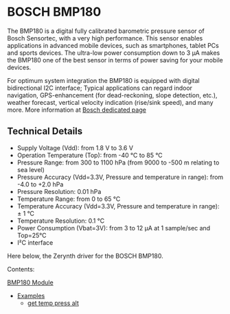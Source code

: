 # BOSCH BMP180

The BMP180 is a digital fully calibrated barometric pressure sensor of Bosch Sensortec, with a very high performance. This sensor enables applications in advanced mobile devices, such as smartphones, tablet PCs and sports devices. The ultra-low power consumption down to 3 μA makes the BMP180 one of the best sensor in terms of power saving for your mobile devices.

For optimum system integration the BMP180 is equipped with digital bidirectional I2C interface; Typical applications can regard indoor navigation, GPS-enhancement (for dead-reckoning, slope detection, etc.), weather forecast, vertical velocity indication (rise/sink speed), and many more.
More information at [Bosch dedicated page](https://www.bosch-sensortec.com/bst/products/all_products/bmp180)

## Technical Details


* Supply Voltage (Vdd): from 1.8 V to 3.6 V
* Operation Temperature (Top): from -40 °C to 85 °C
* Pressure Range: from 300 to 1100 hPa (from 9000 to -500 m relating to sea level)
* Pressure Accuracy (Vdd=3.3V, Pressure and temperature in range): from -4.0 to +2.0 hPa
* Pressure Resolution: 0.01 hPa
* Temperature Range: from 0 to 65 °C
* Temperature Accuracy (Vdd=3.3V, Pressure and temperature in range): ± 1 °C
* Temperature Resolution: 0.1 °C
* Power Consumption (Vbat=3V): from 3 to 12 µA at 1 sample/sec and Top=25°C
* I²C interface

Here below, the Zerynth driver for the BOSCH BMP180.

Contents:

[BMP180 Module](https://docs.zerynth.com/latest/official/lib.bosch.bmp180/docs/official_lib.bosch.bmp180_bmp180.html)
 * [Examples](https://docs.zerynth.com/latest/official/lib.bosch.bmp180/examples/examples.html)
	 * [get temp press alt](https://docs.zerynth.com/latest/official/lib.bosch.bmp180/examples/examples.html#get-temp-pres-alt)


<!--stackedit_data:
eyJoaXN0b3J5IjpbMTc1NzkzNzUwOV19
-->
